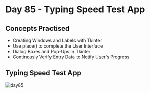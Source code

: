 # Day 85 - Typing Speed Test App
## Concepts Practised
- Creating Windows and Labels with Tkinter
- Use place() to complete the User Interface
- Dialog Boxes and Pop-Ups in Tkinter
- Continously Verify Entry Data to Notify User's Progress
## Typing Speed Test App
![day85](https://github.com/MehdiSaati/100-Days-of-Code-Python---Pro-Bootcamp-for-2022/assets/117528133/53c4f387-5334-46c6-8193-072f6f48aee7)
